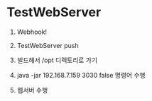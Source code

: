 # TestWebServer


1. Webhook!

2. TestWebServer push

3. 빌드해서 /opt 디렉토리로 가기

4. java -jar 192.168.7.159 3030 false 명령어 수행

5. 웹서버 수행
